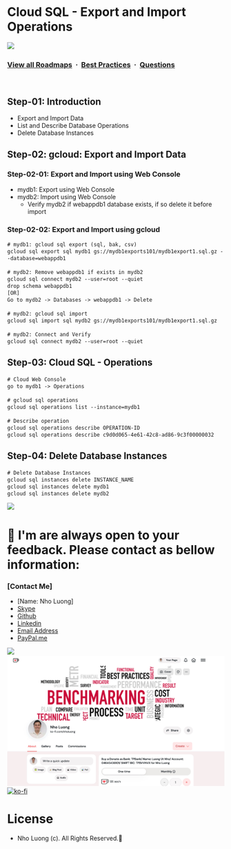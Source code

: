 # Cloud SQL - Export and Import Operations

![](https://i.imgur.com/waxVImv.png)
### [View all Roadmaps](https://github.com/nholuongut/all-roadmaps) &nbsp;&middot;&nbsp; [Best Practices](https://github.com/nholuongut/all-roadmaps/blob/main/public/best-practices/) &nbsp;&middot;&nbsp; [Questions](https://www.linkedin.com/in/nholuong/)
<br/>

## Step-01: Introduction
- Export and Import Data
- List and Describe Database Operations
- Delete Database Instances

## Step-02: gcloud: Export and Import Data
### Step-02-01: Export and Import using Web Console
- mydb1: Export using Web Console
- mydb2: Import using Web Console
  - Verify mydb2 if webappdb1 database exists, if so delete it before import
### Step-02-02: Export and Import using gcloud
```t
# mydb1: gcloud sql export (sql, bak, csv)
gcloud sql export sql mydb1 gs://mydb1exports101/mydb1export1.sql.gz --database=webappdb1 

# mydb2: Remove webappdb1 if exists in mydb2
gcloud sql connect mydb2 --user=root --quiet
drop schema webappdb1
[OR]
Go to mydb2 -> Databases -> webappdb1 -> Delete

# mydb2: gcloud sql import
gcloud sql import sql mydb2 gs://mydb1exports101/mydb1export1.sql.gz

# mydb2: Connect and Verify
gcloud sql connect mydb2 --user=root --quiet
```

## Step-03: Cloud SQL - Operations
```t
# Cloud Web Console
go to mydb1 -> Operations

# gcloud sql operations
gcloud sql operations list --instance=mydb1

# Describe operation
gcloud sql operations describe OPERATION-ID
gcloud sql operations describe c9d0d065-4e61-42c8-ad86-9c3f00000032
```

## Step-04: Delete Database Instances
```t
# Delete Database Instances
gcloud sql instances delete INSTANCE_NAME
gcloud sql instances delete mydb1
gcloud sql instances delete mydb2
```

![](https://i.i/Users/nholu/Documents/Donate.png/Users/nholu/Documents/Donate.pngmgur.com/waxVImv.png)
# 🚀 I'm are always open to your feedback.  Please contact as bellow information:
### [Contact Me]
* [Name: Nho Luong]
* [Skype](luongutnho_skype)
* [Github](https://github.com/nholuongut/)
* [Linkedin](https://www.linkedin.com/in/nholuong/)
* [Email Address](luongutnho@hotmail.com)
* [PayPal.me](https://www.paypal.com/paypalme/nholuongut)

![](https://i.imgur.com/waxVImv.png)
![](Donate.png)
[![ko-fi](https://ko-fi.com/img/githubbutton_sm.svg)](https://ko-fi.com/nholuong)

# License
* Nho Luong (c). All Rights Reserved.🌟